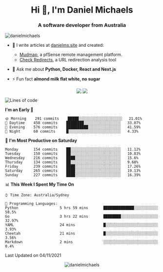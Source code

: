 <h1 align="center">Hi 👋, I'm Daniel Michaels</h1>
<h3 align="center">A software developer from Australia</h3>
<p align="left"> <img src="https://komarev.com/ghpvc/?username=danielmichaels" alt="danielmichaels" /> </p>

- 📝 I write articles at [danielms.site](https://danielms.site?ref=danielmichaels-github) and created:
    - [Mudmap](https://mudmap.io?ref=danielmichaels-github), a pfSense remote management platform.
    - [Check Redirects](https://www.check-redirects.com?ref=danielmichaels-github), a URL redirection analysis tool
- 💬 Ask me about **Python, Docker, React and Next.js**

- ⚡ Fun fact **almond milk flat white, no sugar**

<p align="center">
<a href="https://twitter.com/dansult" target="_blank"><img align="center" src="https://img.shields.io/badge/twitter-%231DA1F2.svg?&style=for-the-badge&logo=twitter&logoColor=white"></a>
<a href="https://linkedin.com/in/daniel-michaels" target="_blank"><img align="center" src="https://img.shields.io/badge/linkedin-%230077B5.svg?&style=for-the-badge&logo=linkedin&logoColor=white"></a>
</p>

<!--START_SECTION:waka-->
![Lines of code](https://img.shields.io/badge/From%20Hello%20World%20I%27ve%20Written-387651%20lines%20of%20code-blue)

**I'm an Early 🐤** 

```text
🌞 Morning    291 commits    █████░░░░░░░░░░░░░░░░░░░░   21.01% 
🌆 Daytime    458 commits    ████████░░░░░░░░░░░░░░░░░   33.07% 
🌃 Evening    576 commits    ██████████░░░░░░░░░░░░░░░   41.59% 
🌙 Night      60 commits     █░░░░░░░░░░░░░░░░░░░░░░░░   4.33%

```
📅 **I'm Most Productive on Saturday** 

```text
Monday       154 commits    ██░░░░░░░░░░░░░░░░░░░░░░░   11.12% 
Tuesday      150 commits    ██░░░░░░░░░░░░░░░░░░░░░░░   10.83% 
Wednesday    216 commits    ████░░░░░░░░░░░░░░░░░░░░░   15.6% 
Thursday     134 commits    ██░░░░░░░░░░░░░░░░░░░░░░░   9.68% 
Friday       239 commits    ████░░░░░░░░░░░░░░░░░░░░░   17.26% 
Saturday     265 commits    ████░░░░░░░░░░░░░░░░░░░░░   19.13% 
Sunday       227 commits    ████░░░░░░░░░░░░░░░░░░░░░   16.39%

```


📊 **This Week I Spent My Time On** 

```text
⌚︎ Time Zone: Australia/Sydney

💬 Programming Languages: 
Python                   5 hrs 59 mins       ██████████████░░░░░░░░░░░   58.5% 
Go                       3 hrs 22 mins       ████████░░░░░░░░░░░░░░░░░   32.97% 
YAML                     24 mins             █░░░░░░░░░░░░░░░░░░░░░░░░   3.93% 
Cheetah                  21 mins             █░░░░░░░░░░░░░░░░░░░░░░░░   3.56% 
Markdown                 2 mins              ░░░░░░░░░░░░░░░░░░░░░░░░░   0.4%

```


 Last Updated on 04/11/2021
<!--END_SECTION:waka-->

<p align="center"> <img src="https://github-readme-stats.vercel.app/api?username=danielmichaels&show_icons=true" alt="danielmichaels" /> </p>

